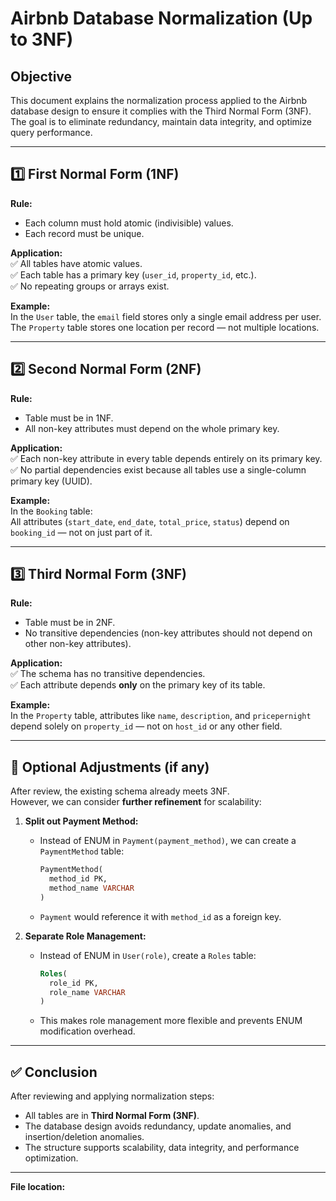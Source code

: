 # Airbnb Database Normalization (Up to 3NF)

## Objective
This document explains the normalization process applied to the Airbnb database design to ensure it complies with the Third Normal Form (3NF). The goal is to eliminate redundancy, maintain data integrity, and optimize query performance.

---

## 1️⃣ First Normal Form (1NF)

**Rule:**  
- Each column must hold atomic (indivisible) values.  
- Each record must be unique.  

**Application:**  
✅ All tables have atomic values.  
✅ Each table has a primary key (`user_id`, `property_id`, etc.).  
✅ No repeating groups or arrays exist.

**Example:**  
In the `User` table, the `email` field stores only a single email address per user.  
The `Property` table stores one location per record — not multiple locations.

---

## 2️⃣ Second Normal Form (2NF)

**Rule:**  
- Table must be in 1NF.  
- All non-key attributes must depend on the whole primary key.  

**Application:**  
✅ Each non-key attribute in every table depends entirely on its primary key.  
✅ No partial dependencies exist because all tables use a single-column primary key (UUID).

**Example:**  
In the `Booking` table:  
All attributes (`start_date`, `end_date`, `total_price`, `status`) depend on `booking_id` — not on just part of it.

---

## 3️⃣ Third Normal Form (3NF)

**Rule:**  
- Table must be in 2NF.  
- No transitive dependencies (non-key attributes should not depend on other non-key attributes).

**Application:**  
✅ The schema has no transitive dependencies.  
✅ Each attribute depends **only** on the primary key of its table.

**Example:**  
In the `Property` table, attributes like `name`, `description`, and `pricepernight` depend solely on `property_id` — not on `host_id` or any other field.

---

## 🧱 Optional Adjustments (if any)

After review, the existing schema already meets 3NF.  
However, we can consider **further refinement** for scalability:

1. **Split out Payment Method:**
   - Instead of ENUM in `Payment(payment_method)`, we can create a `PaymentMethod` table:
     ```sql
     PaymentMethod(
       method_id PK,
       method_name VARCHAR
     )
     ```
   - `Payment` would reference it with `method_id` as a foreign key.

2. **Separate Role Management:**
   - Instead of ENUM in `User(role)`, create a `Roles` table:
     ```sql
     Roles(
       role_id PK,
       role_name VARCHAR
     )
     ```
   - This makes role management more flexible and prevents ENUM modification overhead.

---

## ✅ Conclusion

After reviewing and applying normalization steps:

- All tables are in **Third Normal Form (3NF)**.  
- The database design avoids redundancy, update anomalies, and insertion/deletion anomalies.  
- The structure supports scalability, data integrity, and performance optimization.

---

**File location:**  
